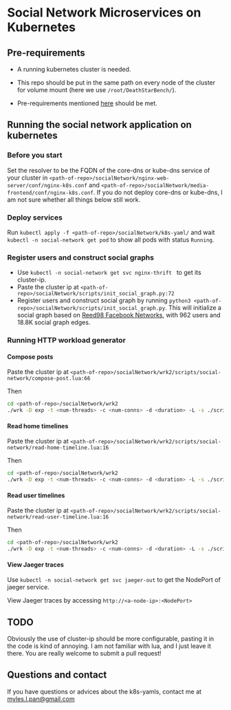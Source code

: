 # Social Network Microservices on Kubernetes

## Pre-requirements

- A running kubernetes cluster is needed.

- This repo should be put in the same path on every node of the cluster for volume mount (here we use `/root/DeathStarBench/`).

- Pre-requirements mentioned [here]( https://github.com/delimitrou/DeathStarBench/blob/master/socialNetwork/README.md ) should be met.

## Running the social network application on kubernetes

### Before you start

Set the resolver to be the FQDN of the core-dns or kube-dns  service of your cluster in `<path-of-repo>/socialNetwork/nginx-web-server/conf/nginx-k8s.conf` and `<path-of-repo>/socialNetwork/media-frontend/conf/nginx-k8s.conf`. If you do not deploy core-dns or kube-dns, I am not sure whether all things below still work.

### Deploy services

Run `kubectl apply -f <path-of-repo>/socialNetwork/k8s-yaml/` and wait `kubectl -n social-network get pod` to show all pods with status `Running`.

### Register users and construct social graphs

- Use `kubectl -n social-network get svc nginx-thrift ` to get its cluster-ip.
- Paste the cluster ip at `<path-of-repo>/socialNetwork/scripts/init_social_graph.py:72`
- Register users and construct social graph by running `python3 <path-of-repo>/socialNetwork/scripts/init_social_graph.py`. This will initialize a social graph based on [Reed98 Facebook Networks](http://networkrepository.com/socfb-Reed98.php), with 962 users and 18.8K social graph edges. 

### Running HTTP workload generator

#### Compose posts

Paste the cluster ip at `<path-of-repo>/socialNetwork/wrk2/scripts/social-network/compose-post.lua:66`

Then

```bash
cd <path-of-repo>/socialNetwork/wrk2
./wrk -D exp -t <num-threads> -c <num-conns> -d <duration> -L -s ./scripts/social-network/compose-post.lua http://<clulster-ip>:8080/wrk2-api/post/compose -R <reqs-per-sec>
```

#### Read home timelines

Paste the cluster ip at `<path-of-repo>/socialNetwork/wrk2/scripts/social-network/read-home-timeline.lua:16`

Then

```bash
cd <path-of-repo>/socialNetwork/wrk2
./wrk -D exp -t <num-threads> -c <num-conns> -d <duration> -L -s ./scripts/social-network/read-home-timeline.lua http://<clulster-ip>:8080/wrk2-api/home-timeline/read -R <reqs-per-sec>
```

#### Read user timelines

Paste the cluster ip at `<path-of-repo>/socialNetwork/wrk2/scripts/social-network/read-user-timeline.lua:16`

Then

```bash
cd <path-of-repo>/socialNetwork/wrk2
./wrk -D exp -t <num-threads> -c <num-conns> -d <duration> -L -s ./scripts/social-network/read-user-timeline.lua http://<clulster-ip>:8080/wrk2-api/user-timeline/read -R <reqs-per-sec>
```

#### View Jaeger traces

Use `kubectl -n social-network get svc jaeger-out` to get the NodePort of jaeger service.

 View Jaeger traces by accessing `http://<a-node-ip>:<NodePort>` 

## TODO

Obviously the use of cluster-ip should be more configurable, pasting it in the code is kind of annoying. I am not familiar with lua, and I just leave it there.  You are really welcome to submit a pull request!

## Questions and contact

If you have questions or advices about the k8s-yamls, contact me at myles.l.pan@gmail.com